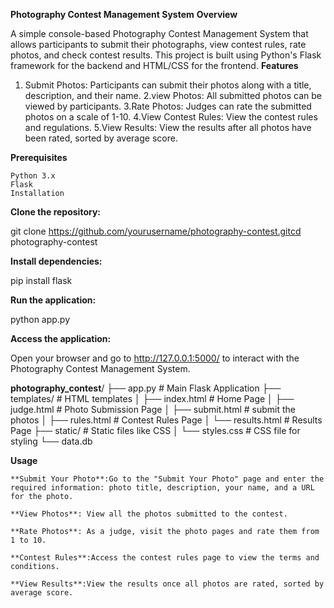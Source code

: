 **Photography Contest Management System**
**Overview**

   A simple console-based Photography Contest Management System that allows participants to submit their photographs, view contest rules, rate photos, and check contest results. This project is built using Python's Flask framework for the backend and HTML/CSS for the frontend.
**Features**

   1. Submit Photos: Participants can submit their photos along with a title, description, and their name.
   2.view Photos: All submitted photos can be viewed by participants.
   3.Rate Photos: Judges can rate the submitted photos on a scale of 1-10.
   4.View Contest Rules: View the contest rules and regulations.
   5.View Results: View the results after all photos have been rated, sorted by average score.

**Prerequisites**

    Python 3.x
    Flask
    Installation
 
 **Clone the repository:**

  git clone https://github.com/yourusername/photography-contest.gitcd photography-contest

**Install dependencies:**

  pip install flask

**Run the application:**

  python app.py

 **Access the application:**
 
  Open your browser and go to http://127.0.0.1:5000/ to interact with the Photography Contest Management System.

  **photography_contest**/
├── app.py                  # Main Flask Application
├── templates/              # HTML templates
│   ├── index.html          # Home Page
│   ├── judge.html          # Photo Submission Page
│   ├── submit.html         # submit the photos
│   ├── rules.html          # Contest Rules Page
│   └── results.html        # Results Page
├── static/                 # Static files like CSS
│   └── styles.css          # CSS file for styling
└── data.db

**Usage**

    **Submit Your Photo**:Go to the "Submit Your Photo" page and enter the required information: photo title, description, your name, and a URL for the photo.

    **View Photos**: View all the photos submitted to the contest.

    **Rate Photos**: As a judge, visit the photo pages and rate them from 1 to 10.

    **Contest Rules**:Access the contest rules page to view the terms and conditions.

    **View Results**:View the results once all photos are rated, sorted by average score.










  
